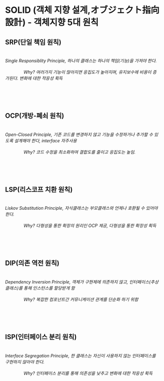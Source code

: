 
# SOLID (객체 지향 설계,オブジェクト指向設計) - 객체지향 5대 원칙


<h2> SRP(단일 책임 원칙)</h2>

<h6>
<br> Single Responsiblity Principle, 하나의 클래스는 하나의 책임(기능)을 가져야 한다.
<br><br>&emsp;&emsp;&emsp;&emsp; Why? 여러가지 기능이 많아지면 응집도가 높아지며, 유지보수에 비용이 증가된다. 변화에 대한 적응성 획득
</h6>

<br>
<br>

<h2> OCP(개방-폐쇠 원칙)</h2>

<h6>
<br> Open-Closed Principle, 기존 코드를 변경하지 않고 기능을 수정하거나 추가할 수 있도록 설계해야 한다, interface 자주사용
<br><br>&emsp;&emsp;&emsp;&emsp; Why? 코드 수정을 최소화하여 결합도를 줄이고 응집도는 높임.
</h6>

<br>
<br>

<h2> LSP(리스코프 치환 원칙)</h2>

<h6>
<br> Liskov Substitution Principle, 자식클래스는 부모클래스와 언제나 호환될 수 있어야한다.
<br><br>&emsp;&emsp;&emsp;&emsp; Why? 다형성을 통한 확장의 원리인 OCP 제공, 다형성을 통한 확장성 획득
</h6>

<br>
<br>

<h2> DIP(의존 역전 원칙)</h2>

<h6>
<br> Dependency Inversion Principle, 객체가 구현체에 의존하지 않고, 인터페이스(추상 클래스)를 통해 인스턴스를 할당받게 함
<br><br>&emsp;&emsp;&emsp;&emsp; Why? 복잡한 컴포넌트간 커뮤니케이션 관계를 단순화 하기 위함
</h6>

<br>
<br>

<h2> ISP(인터페이스 분리 원칙)</h2>

<h6>
<br> Interface Segregation Principle, 한 클래스는 자신이 사용하지 않는 인터페이스를 구현하지 않아야 한다.
<br><br>&emsp;&emsp;&emsp;&emsp; Why? 인터페이스 분리를 통해 의존성을 낮추고 변화에 대한 적응성 획득
</h6>

<br>
<br>

